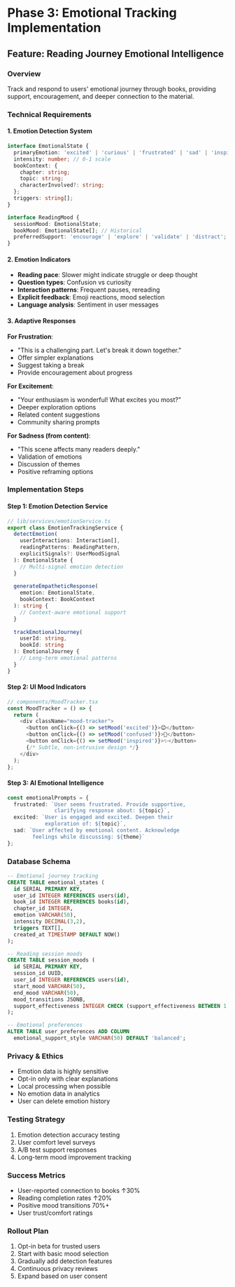 # Phase 3: Emotional Tracking Implementation

## Feature: Reading Journey Emotional Intelligence

### Overview
Track and respond to users' emotional journey through books, providing support, encouragement, and deeper connection to the material.

### Technical Requirements

#### 1. Emotion Detection System
```typescript
interface EmotionalState {
  primaryEmotion: 'excited' | 'curious' | 'frustrated' | 'sad' | 'inspired' | 'confused';
  intensity: number; // 0-1 scale
  bookContext: {
    chapter: string;
    topic: string;
    characterInvolved?: string;
  };
  triggers: string[];
}

interface ReadingMood {
  sessionMood: EmotionalState;
  bookMood: EmotionalState[]; // Historical
  preferredSupport: 'encourage' | 'explore' | 'validate' | 'distract';
}
```

#### 2. Emotion Indicators
- **Reading pace**: Slower might indicate struggle or deep thought
- **Question types**: Confusion vs curiosity
- **Interaction patterns**: Frequent pauses, rereading
- **Explicit feedback**: Emoji reactions, mood selection
- **Language analysis**: Sentiment in user messages

#### 3. Adaptive Responses

**For Frustration**:
- "This is a challenging part. Let's break it down together."
- Offer simpler explanations
- Suggest taking a break
- Provide encouragement about progress

**For Excitement**:
- "Your enthusiasm is wonderful! What excites you most?"
- Deeper exploration options
- Related content suggestions
- Community sharing prompts

**For Sadness (from content)**:
- "This scene affects many readers deeply."
- Validation of emotions
- Discussion of themes
- Positive reframing options

### Implementation Steps

#### Step 1: Emotion Detection Service
```typescript
// lib/services/emotionService.ts
export class EmotionTrackingService {
  detectEmotion(
    userInteractions: Interaction[],
    readingPatterns: ReadingPattern,
    explicitSignals?: UserMoodSignal
  ): EmotionalState {
    // Multi-signal emotion detection
  }
  
  generateEmpatheticResponse(
    emotion: EmotionalState,
    bookContext: BookContext
  ): string {
    // Context-aware emotional support
  }
  
  trackEmotionalJourney(
    userId: string,
    bookId: string
  ): EmotionalJourney {
    // Long-term emotional patterns
  }
}
```

#### Step 2: UI Mood Indicators
```typescript
// components/MoodTracker.tsx
const MoodTracker = () => {
  return (
    <div className="mood-tracker">
      <button onClick={() => setMood('excited')}>😊</button>
      <button onClick={() => setMood('confused')}>🤔</button>
      <button onClick={() => setMood('inspired')}>✨</button>
      {/* Subtle, non-intrusive design */}
    </div>
  );
};
```

#### Step 3: AI Emotional Intelligence
```typescript
const emotionalPrompts = {
  frustrated: `User seems frustrated. Provide supportive, 
               clarifying response about: ${topic}`,
  excited: `User is engaged and excited. Deepen their 
            exploration of: ${topic}`,
  sad: `User affected by emotional content. Acknowledge 
        feelings while discussing: ${theme}`
};
```

### Database Schema
```sql
-- Emotional journey tracking
CREATE TABLE emotional_states (
  id SERIAL PRIMARY KEY,
  user_id INTEGER REFERENCES users(id),
  book_id INTEGER REFERENCES books(id),
  chapter_id INTEGER,
  emotion VARCHAR(50),
  intensity DECIMAL(3,2),
  triggers TEXT[],
  created_at TIMESTAMP DEFAULT NOW()
);

-- Reading session moods
CREATE TABLE session_moods (
  id SERIAL PRIMARY KEY,
  session_id UUID,
  user_id INTEGER REFERENCES users(id),
  start_mood VARCHAR(50),
  end_mood VARCHAR(50),
  mood_transitions JSONB,
  support_effectiveness INTEGER CHECK (support_effectiveness BETWEEN 1 AND 5)
);

-- Emotional preferences
ALTER TABLE user_preferences ADD COLUMN
  emotional_support_style VARCHAR(50) DEFAULT 'balanced';
```

### Privacy & Ethics
- Emotion data is highly sensitive
- Opt-in only with clear explanations
- Local processing when possible
- No emotion data in analytics
- User can delete emotion history

### Testing Strategy
1. Emotion detection accuracy testing
2. User comfort level surveys
3. A/B test support responses
4. Long-term mood improvement tracking

### Success Metrics
- User-reported connection to books ↑30%
- Reading completion rates ↑20%
- Positive mood transitions 70%+
- User trust/comfort ratings

### Rollout Plan
1. Opt-in beta for trusted users
2. Start with basic mood selection
3. Gradually add detection features
4. Continuous privacy reviews
5. Expand based on user consent